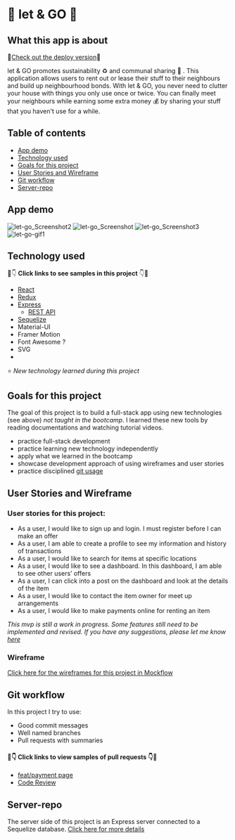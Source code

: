 # :house_with_garden: let & GO :house_with_garden:

## What this app is about

:wave:[Check out the deploy version](https://let-and-go.netlify.com/):wave:

let & GO promotes sustainability :recycle: and communal sharing :couple: . This application allows users to rent out or lease their stuff to their neighbours and build up neighbourhood bonds. With let & GO, you never need to clutter your house with things you only use once or twice. You can finally meet your neighbours while earning some extra money :moneybag: by sharing your stuff that you haven't use for a while.

## Table of contents

- [App demo](#App-demo)
- [Technology used](#technology-used)
- [Goals for this project](#goals-for-this-project)
- [User Stories and Wireframe](#user-stories-and-wireframe)
- [Git workflow](#git-workflow)
- [Server-repo](#server-repo)

## App demo

![let-go_Screenshot2](https://user-images.githubusercontent.com/48523895/77710430-3ddc1100-6fce-11ea-9dc3-f8462d935d61.png)
![let-go_Screenshot](https://user-images.githubusercontent.com/48523895/77710385-1f761580-6fce-11ea-9313-3ad89e46bb14.png)
![let-go_Screenshot3](https://user-images.githubusercontent.com/48523895/77710605-cce92900-6fce-11ea-80b4-62d6073d69d2.png)
![let-go-gif1](https://github.com/NicoleKuong/let-GO-client/blob/master/src/assets/lego-gif-1.gif)

## Technology used

:eyes::point_down: **Click links to see samples in this project** :point_down::eyes:

- [React](https://github.com/NicoleKuong/let-GO-client/blob/master/src/App.js)
- [Redux](https://github.com/NicoleKuong/let-GO-client/tree/master/src/actions)
- [Express](https://github.com/NicoleKuong/let-Go-server/blob/master/index.js)
  - [REST API](https://github.com/NicoleKuong/let-Go-server/blob/master/item/router.js)
- [Sequelize](https://github.com/NicoleKuong/let-Go-server/blob/master/user/model.js)
- Material-UI
- Framer Motion
- Font Awesome ?
- SVG
- 

:star: _New technology learned during this project_

## Goals for this project

The goal of this project is to build a full-stack app using new technologies (see above) _not taught in the bootcamp_. I learned these new tools by reading documentations and watching tutorial videos.

- practice full-stack development
- practice learning new technology independently
- apply what we learned in the bootcamp
- showcase development approach of using wireframes and user stories
- practice disciplined [git usage](#git-workflow)

## User Stories and Wireframe

### User stories for this project:

- As a user, I would like to sign up and login. I must register before I can make an offer
- As a user, I am able to create a profile to see my information and history of transactions
- As a user, I would like to search for items at specific locations
- As a user, I would like to see a dashboard. In this dashboard, I am able to see other users’ offers
- As a user, I can click into a post on the dashboard and look at the details of the item
- As a user, I would like to contact the item owner for meet up arrangements
- As a user, I would like to make payments online for renting an item

_This mvp is still a work in progress. Some features still need to be implemented and revised. If you have any suggestions, please let me know [here](https://www.linkedin.com/in/nicole-kuong/)_

### Wireframe

[Click here for the wireframes for this project in Mockflow](https://wireframepro.mockflow.com/editor.jsp?editor=off&perm=Owner&projectid=M942ed8396a84abfa15da1942fd72dc921583161154742&publicid=7653f18c4b5246a193328bc3cac7ca79#/page/550f39dc6adb49fc87e2187b51296e30)

## Git workflow

In this project I try to use:

- Good commit messages
- Well named branches
- Pull requests with summaries

#### 👀👇 Click links to view samples of pull requests 👇👀

- [feat/payment page](https://github.com/NicoleKuong/let-GO-client/pull/9)
- [Code Review](https://github.com/NicoleKuong/let-GO-client/pull/8)

## Server-repo

The server side of this project is an Express server connected to a Sequelize database. [Click here for more details](https://github.com/NicoleKuong/let-Go-server)